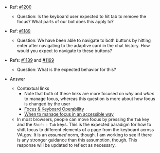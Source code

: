 - Ref: [#1200](https://github.com/department-of-veterans-affairs/va-virtual-agent/issues/1200)
    - Question: Is the keyboard user expected to hit tab to remove the focus? What parts of our bot does this apply to?
- Ref: [#1189](https://github.com/department-of-veterans-affairs/va-virtual-agent/issues/1189)
    - Question: We have been able to navigate to both buttons by hitting enter after navigating to the adaptive card in the chat history. How would you expect to navigate to these buttons?
- Refs: [#1189](https://github.com/department-of-veterans-affairs/va-virtual-agent/issues/1189) and [#1199](https://github.com/department-of-veterans-affairs/va-virtual-agent/issues/1199)
    - Question: What is the expected behavior for this?


- Answer
    - Contextual links
        - Note that both of these links are more focused on *why* and *when* to manage focus, whereas this question is more about how focus is changed by the user
        - [Focus & Keyboard Operability](https://usability.yale.edu/web-accessibility/articles/focus-keyboard-operability)
        - [When to manage focus in an accessible way](https://adhoc.team/2021/09/09/when-to-manage-focus-in-an-accessible-way/)
    - In most browsers, people can move focus by pressing the `Tab` key and the `Shift` + `Tab` keys. This is the expected paradigm for how to shift focus to different elements of a page from the keyboard across VA.gov. It is an *assumed* norm, though. I am working to see if there is any stronger guidance than this assumption, though. This response will be updated to reflect as necessary. 
